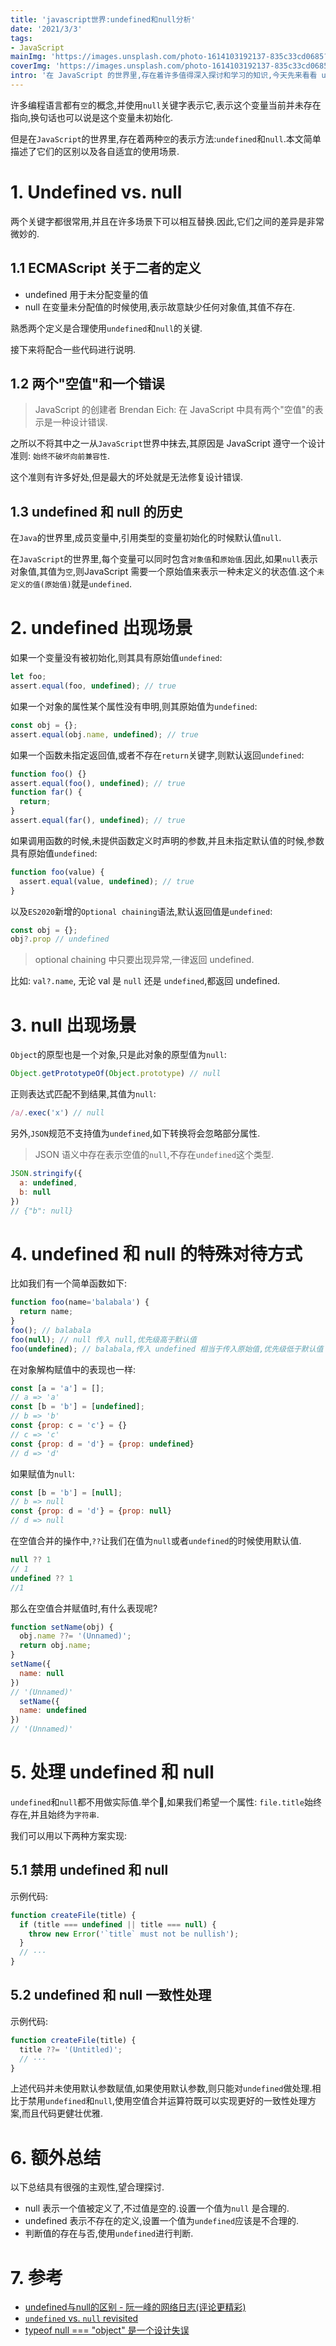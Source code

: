 ```yaml
---
title: 'javascript世界:undefined和null分析'
date: '2021/3/3'
tags:
- JavaScript
mainImg: 'https://images.unsplash.com/photo-1614103192137-835c33cd0685?crop=entropy&cs=tinysrgb&fit=max&fm=jpg&ixid=MXwxNjUyNjZ8MHwxfHJhbmRvbXx8fHx8fHx8&ixlib=rb-1.2.1&q=80&w=1080'
coverImg: 'https://images.unsplash.com/photo-1614103192137-835c33cd0685?crop=entropy&cs=tinysrgb&fit=max&fm=jpg&ixid=MXwxNjUyNjZ8MHwxfHJhbmRvbXx8fHx8fHx8&ixlib=rb-1.2.1&q=80&w=400'
intro: '在 JavaScript 的世界里,存在着许多值得深入探讨和学习的知识,今天先来看看 undefined 和 null 的特性和对比.'
---
```


许多编程语言都有`空`的概念,并使用`null`关键字表示它,表示这个变量当前并未存在指向,换句话也可以说是这个变量未初始化.

但是在`JavaScript`的世界里,存在着两种`空`的表示方法:`undefined`和`null`.本文简单描述了它们的区别以及各自适宜的使用场景.

# 1. Undefined vs. null

两个关键字都很常用,并且在许多场景下可以相互替换.因此,它们之间的差异是非常微妙的.

## 1.1 ECMAScript 关于二者的定义

- undefined 用于未分配变量的值
- null 在变量未分配值的时候使用,表示故意缺少任何对象值,其值不存在.

熟悉两个定义是合理使用`undefined`和`null`的关键.

接下来将配合一些代码进行说明.

## 1.2 两个"空值"和一个错误

> JavaScript 的创建者 Brendan Eich: 在 JavaScript 中具有两个"空值"的表示是一种设计错误.

之所以不将其中之一从`JavaScript`世界中抹去,其原因是 JavaScript 遵守一个设计准则: `始终不破坏向前兼容性`.

这个准则有许多好处,但是最大的坏处就是无法修复设计错误.

## 1.3 undefined 和 null 的历史

在`Java`的世界里,成员变量中,引用类型的变量初始化的时候默认值`null`.

在`JavaScript`的世界里,每个变量可以同时包含`对象值`和`原始值`.因此,如果`null`表示对象值,其值为`空`,则JavaScript 需要一个原始值来表示一种未定义的状态值.这个`未定义的值(原始值)`就是`undefined`.

# 2. undefined 出现场景

如果一个变量没有被初始化,则其具有原始值`undefined`:

```js
let foo;
assert.equal(foo, undefined); // true
```

如果一个对象的属性某个属性没有申明,则其原始值为`undefined`:

```js
const obj = {};
assert.equal(obj.name, undefined); // true
```

如果一个函数未指定返回值,或者不存在`return`关键字,则默认返回`undefined`:

```js
function foo() {}
assert.equal(foo(), undefined); // true
function far() {
  return;
}
assert.equal(far(), undefined); // true
```

如果调用函数的时候,未提供函数定义时声明的参数,并且未指定默认值的时候,参数具有原始值`undefined`:

```js
function foo(value) {
  assert.equal(value, undefined); // true
}
```

以及`ES2020`新增的`Optional chaining`语法,默认返回值是`undefined`:

```js
const obj = {};
obj?.prop // undefined
```

> optional chaining 中只要出现异常,一律返回 undefined.

比如: `val?.name`, 无论 val 是 `null` 还是 `undefined`,都返回 undefined.

# 3. null 出现场景

`Object`的原型也是一个对象,只是此对象的原型值为`null`:

```js
Object.getPrototypeOf(Object.prototype) // null
```

正则表达式匹配不到结果,其值为`null`:

```js
/a/.exec('x') // null
```

另外,`JSON`规范不支持值为`undefined`,如下转换将会忽略部分属性.

> JSON 语义中存在表示空值的`null`,不存在`undefined`这个类型.

```js
JSON.stringify({
  a: undefined,
  b: null
})
// {"b": null}
```

# 4. undefined 和 null 的特殊对待方式

比如我们有一个简单函数如下:

```js
function foo(name='balabala') {
  return name;
}
foo(); // balabala
foo(null); // null 传入 null,优先级高于默认值
foo(undefined); // balabala,传入 undefined 相当于传入原始值,优先级低于默认值
```

在对象解构赋值中的表现也一样:

```js
const [a = 'a'] = [];
// a => 'a'
const [b = 'b'] = [undefined];
// b => 'b'
const {prop: c = 'c'} = {}
// c => 'c'
const {prop: d = 'd'} = {prop: undefined}
// d => 'd'
```

如果赋值为`null`:

```js
const [b = 'b'] = [null];
// b => null
const {prop: d = 'd'} = {prop: null}
// d => null
```

在空值合并的操作中,`??`让我们在值为`null`或者`undefined`的时候使用默认值.

```js
null ?? 1 
// 1
undefined ?? 1 
//1
```

那么在空值合并赋值时,有什么表现呢?

```js
function setName(obj) {
  obj.name ??= '(Unnamed)';
  return obj.name;
}
setName({
  name: null
})
// '(Unnamed)'
  setName({
  name: undefined
})
// '(Unnamed)'
```

# 5. 处理 undefined 和 null

`undefined`和`null`都不用做实际值.举个🌰,如果我们希望一个属性: `file.title`始终存在,并且始终为`字符串`.

我们可以用以下两种方案实现:

## 5.1 禁用 undefined 和 null

示例代码:

```js
function createFile(title) {
  if (title === undefined || title === null) {
    throw new Error('`title` must not be nullish');
  }
  // ···
}
```

## 5.2 undefined 和 null 一致性处理

示例代码:

```js
function createFile(title) {
  title ??= '(Untitled)';
  // ···
}
```

上述代码并未使用默认参数赋值,如果使用默认参数,则只能对`undefined`做处理.相比于禁用`undefined`和`null`,使用空值合并运算符既可以实现更好的一致性处理方案,而且代码更健壮优雅.

# 6. 额外总结

以下总结具有很强的主观性,望合理探讨.

- null 表示一个值被定义了,不过值是空的.设置一个值为`null` 是合理的.
- undefined 表示不存在的定义,设置一个值为`undefined`应该是不合理的.
- 判断值的存在与否,使用`undefined`进行判断.

# 7. 参考

- [undefined与null的区别 - 阮一峰的网络日志(评论更精彩)](https://www.ruanyifeng.com/blog/2014/03/undefined-vs-null.html)
- [`undefined` vs. `null` revisited](https://2ality.com/2021/01/undefined-null-revisited.html#occurrences-of-null-in-the-language)
- [typeof null === "object" 是一个设计失误](http://wiki.ecmascript.org/doku.php?id=harmony:typeof_null)

